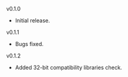 v0.1.0
 - Initial release.

v0.1.1
 - Bugs fixed.

v0.1.2
 - Added 32-bit compatibility libraries check.
